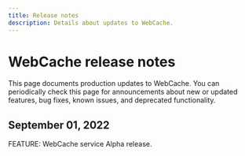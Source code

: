 ```yaml
---
title: Release notes
description: Details about updates to WebCache.
---
```


# WebCache release notes

This page documents production updates to WebCache. You can periodically check this page for announcements about new or updated features, bug fixes, known issues, and deprecated functionality.

## September 01, 2022

FEATURE: WebCache service Alpha release.
